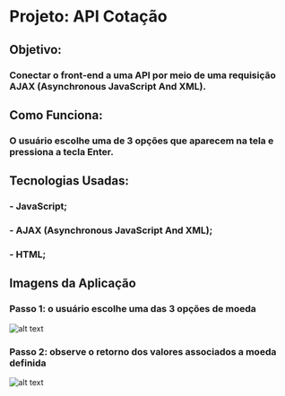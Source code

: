 # Projeto: API Cotação

## Objetivo:

### Conectar o front-end a uma API por meio de uma requisição AJAX (Asynchronous JavaScript And XML).

## Como Funciona:

### O usuário escolhe uma de 3 opções que aparecem na tela e pressiona a tecla Enter.

## Tecnologias Usadas:

### - JavaScript;

### - AJAX (Asynchronous JavaScript And XML);

### - HTML;


## Imagens da Aplicação

### Passo 1: o usuário escolhe uma das 3 opções de moeda

![alt text]()

### Passo 2: observe o retorno dos valores associados a moeda definida

![alt text]()
